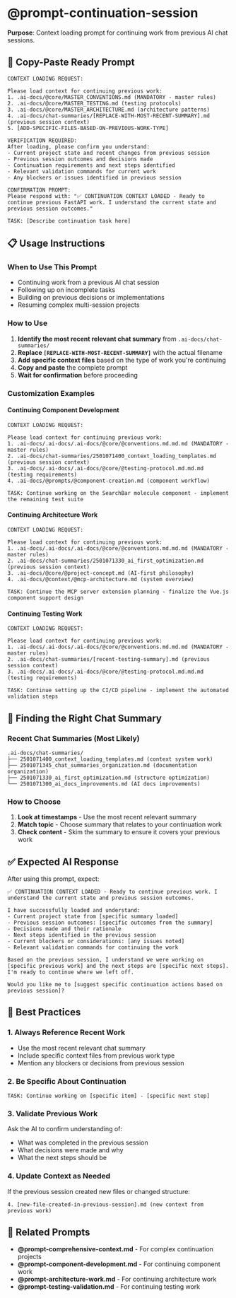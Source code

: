 # @prompt-continuation-session

**Purpose**: Context loading prompt for continuing work from previous AI chat sessions.

## 🎯 Copy-Paste Ready Prompt

```
CONTEXT LOADING REQUEST:

Please load context for continuing previous work:
1. .ai-docs/@core/MASTER_CONVENTIONS.md (MANDATORY - master rules)
2. .ai-docs/@core/MASTER_TESTING.md (testing protocols)
3. .ai-docs/@core/MASTER_ARCHITECTURE.md (architecture patterns)
4. .ai-docs/chat-summaries/[REPLACE-WITH-MOST-RECENT-SUMMARY].md (previous session context)
5. [ADD-SPECIFIC-FILES-BASED-ON-PREVIOUS-WORK-TYPE]

VERIFICATION REQUIRED:
After loading, please confirm you understand:
- Current project state and recent changes from previous session
- Previous session outcomes and decisions made
- Continuation requirements and next steps identified
- Relevant validation commands for current work
- Any blockers or issues identified in previous session

CONFIRMATION PROMPT:
Please respond with: "✅ CONTINUATION CONTEXT LOADED - Ready to continue previous FastAPI work. I understand the current state and previous session outcomes."

TASK: [Describe continuation task here]
```

## 📋 Usage Instructions

### **When to Use This Prompt**
- Continuing work from a previous AI chat session
- Following up on incomplete tasks
- Building on previous decisions or implementations
- Resuming complex multi-session projects

### **How to Use**
1. **Identify the most recent relevant chat summary** from `.ai-docs/chat-summaries/`
2. **Replace `[REPLACE-WITH-MOST-RECENT-SUMMARY]`** with the actual filename
3. **Add specific context files** based on the type of work you're continuing
4. **Copy and paste** the complete prompt
5. **Wait for confirmation** before proceeding

### **Customization Examples**

#### **Continuing Component Development**
```
CONTEXT LOADING REQUEST:

Please load context for continuing previous work:
1. .ai-docs/.ai-docs/.ai-docs/@core/@conventions.md.md.md (MANDATORY - master rules)
2. .ai-docs/chat-summaries/2501071400_context_loading_templates.md (previous session context)
3. .ai-docs/.ai-docs/.ai-docs/@core/@testing-protocol.md.md.md (testing requirements)
4. .ai-docs/@prompts/@component-creation.md (component workflow)

TASK: Continue working on the SearchBar molecule component - implement the remaining test suite
```

#### **Continuing Architecture Work**
```
CONTEXT LOADING REQUEST:

Please load context for continuing previous work:
1. .ai-docs/.ai-docs/.ai-docs/@core/@conventions.md.md.md (MANDATORY - master rules)
2. .ai-docs/chat-summaries/2501071330_ai_first_optimization.md (previous session context)
3. .ai-docs/@core/@project-concept.md (AI-first philosophy)
4. .ai-docs/@context/@mcp-architecture.md (system overview)

TASK: Continue the MCP server extension planning - finalize the Vue.js component support design
```

#### **Continuing Testing Work**
```
CONTEXT LOADING REQUEST:

Please load context for continuing previous work:
1. .ai-docs/.ai-docs/.ai-docs/@core/@conventions.md.md.md (MANDATORY - master rules)
2. .ai-docs/chat-summaries/[recent-testing-summary].md (previous session context)
3. .ai-docs/.ai-docs/.ai-docs/@core/@testing-protocol.md.md.md (testing requirements)

TASK: Continue setting up the CI/CD pipeline - implement the automated validation steps
```

## 🔧 Finding the Right Chat Summary

### **Recent Chat Summaries (Most Likely)**
```
.ai-docs/chat-summaries/
├── 2501071400_context_loading_templates.md (context system work)
├── 2501071345_chat_summaries_organization.md (documentation organization)
├── 2501071330_ai_first_optimization.md (structure optimization)
└── 2501071300_ai_docs_improvements.md (AI docs improvements)
```

### **How to Choose**
1. **Look at timestamps** - Use the most recent relevant summary
2. **Match topic** - Choose summary that relates to your continuation work
3. **Check content** - Skim the summary to ensure it covers your previous work

## ✅ Expected AI Response

After using this prompt, expect:

```
✅ CONTINUATION CONTEXT LOADED - Ready to continue previous work. I understand the current state and previous session outcomes.

I have successfully loaded and understand:
- Current project state from [specific summary loaded]
- Previous session outcomes: [specific outcomes from the summary]
- Decisions made and their rationale
- Next steps identified in the previous session
- Current blockers or considerations: [any issues noted]
- Relevant validation commands for continuing the work

Based on the previous session, I understand we were working on [specific previous work] and the next steps are [specific next steps]. I'm ready to continue where we left off.

Would you like me to [suggest specific continuation actions based on previous session]?
```

## 🎯 Best Practices

### **1. Always Reference Recent Work**
- Use the most recent relevant chat summary
- Include specific context files from previous work type
- Mention any blockers or decisions from previous session

### **2. Be Specific About Continuation**
```
TASK: Continue working on [specific item] - [specific next step]
```

### **3. Validate Previous Work**
Ask the AI to confirm understanding of:
- What was completed in the previous session
- What decisions were made and why
- What the next steps should be

### **4. Update Context as Needed**
If the previous session created new files or changed structure:
```
4. [new-file-created-in-previous-session].md (new context from previous work)
```

## 🎯 Related Prompts

- **@prompt-comprehensive-context.md** - For complex continuation projects
- **@prompt-component-development.md** - For continuing component work
- **@prompt-architecture-work.md** - For continuing architecture work
- **@prompt-testing-validation.md** - For continuing testing work
